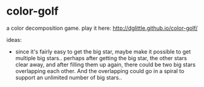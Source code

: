 color-golf
==========

a color decomposition game.
play it here: http://dglittle.github.io/color-golf/

ideas:
- since it's fairly easy to get the big star, maybe make it possible to get multiple big stars.. perhaps after getting the big star, the other stars clear away, and after filling them up again, there could be two big stars overlapping each other. And the overlapping could go in a spiral to support an unlimited number of big stars..
